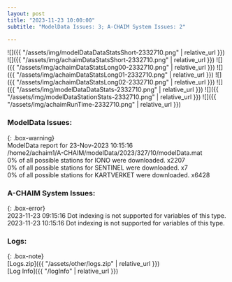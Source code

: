 ```yaml
---
layout: post
title: "2023-11-23 10:00:00"
subtitle: "ModelData Issues: 3; A-CHAIM System Issues: 2"

---
```


![]({{ "/assets/img/modelDataDataStatsShort-2332710.png" | relative_url }})
![]({{ "/assets/img/achaimDataStatsShort-2332710.png" | relative_url }})
![]({{ "/assets/img/achaimDataStatsLong00-2332710.png" | relative_url }})
![]({{ "/assets/img/achaimDataStatsLong01-2332710.png" | relative_url }})
![]({{ "/assets/img/achaimDataStatsLong02-2332710.png" | relative_url }})
![]({{ "/assets/img/modelDataDataStats-2332710.png" | relative_url }})
![]({{ "/assets/img/modelDataStationStats-2332710.png" | relative_url }})
![]({{ "/assets/img/achaimRunTime-2332710.png" | relative_url }})


### ModelData Issues:  
  
{: .box-warning}  
 ModelData report for 23-Nov-2023 10:15:16   
 /home2/achaim1/A-CHAIM/modelData/2023/327/10/modelData.mat   
 0% of all possible stations for IONO were downloaded. x2207   
 0% of all possible stations for SENTINEL were downloaded. x7   
 0% of all possible stations for KARTVERKET were downloaded. x6428   
  
### A-CHAIM System Issues:  
  
{: .box-error}  
2023-11-23 09:15:16 Dot indexing is not supported for variables of this type.  
2023-11-23 10:15:16 Dot indexing is not supported for variables of this type.  

### Logs:  
  
{: .box-note}  
[Logs.zip]({{ "/assets/other/logs.zip" | relative_url }})  
[Log Info]({{ "/logInfo" | relative_url }})  
